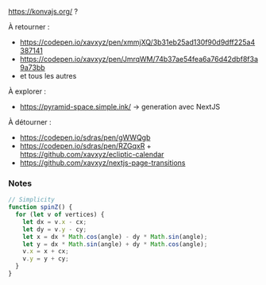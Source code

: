 https://konvajs.org/ ?

À retourner :

- https://codepen.io/xavxyz/pen/xmmjXQ/3b31eb25ad130f90d9dff225a4387141
- https://codepen.io/xavxyz/pen/JmrqWM/74b37ae54fea6a76d42dbf8f3a9a73bb
- et tous les autres

À explorer :

- https://pyramid-space.simple.ink/ -> generation avec NextJS

À détourner :

- https://codepen.io/sdras/pen/gWWQgb
- https://codepen.io/sdras/pen/RZGqxR + https://github.com/xavxyz/ecliptic-calendar
- https://github.com/xavxyz/nextjs-page-transitions

### Notes

```js
// Simplicity
function spinZ() {
  for (let v of vertices) {
    let dx = v.x - cx;
    let dy = v.y - cy;
    let x = dx * Math.cos(angle) - dy * Math.sin(angle);
    let y = dx * Math.sin(angle) + dy * Math.cos(angle);
    v.x = x + cx;
    v.y = y + cy;
  }
}
```
